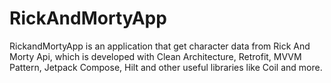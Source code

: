# RickAndMortyApp
RickandMortyApp is an application that get character data from Rick And Morty Api, which is developed with Clean Architecture, Retrofit, MVVM Pattern, Jetpack Compose, Hilt and other useful libraries like Coil and more.




